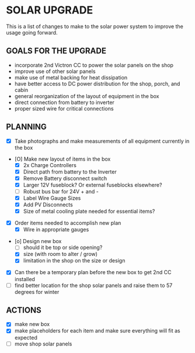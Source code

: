 # SOLAR UPGRADE

This is a list of changes to make to the solar power system to improve the usage going forward.

## GOALS FOR THE UPGRADE

- incorporate 2nd Victron CC to power the solar panels on the shop
- improve use of other solar panels
- make use of metal backing for heat dissipation
- have better access to DC power distribution for the shop, porch, and cabin
- general reorganization of the layout of equipment in the box
- direct connection from battery to inverter
- proper sized wire for critical connections


## PLANNING

- [X] Take photographs and make measurements of all equipment currently in the box
- [O] Make new layout of items in the box 
    - [X] 2x Charge Controllers
    - [X] Direct path from battery to the Inverter
    - [X] Remove Battery disconnect switch
    - [X] Larger 12V fuseblock? Or external fuseblocks elsewhere?
    - [ ] Robust bus bar for 24V + and -
    - [X] Label Wire Gauge Sizes
    - [X] Add PV Disconnects 
    - [X] Size of metal cooling plate needed for essential items?
- [X] Order items needed to accomplish new plan
    - [X] Wire in appropriate gauges
- [o] Design new box
    - [ ] should it be top or side opening?
    - [X] size (with room to alter / grow)
    - [X] limitation in the shop on the size or design
- [X] Can there be a temporary plan before the new box to get 2nd CC installed
- [ ] find better location for the shop solar panels and raise them to 57 degrees for winter

## ACTIONS

- [X] make new box 
- [X] make placeholders for each item and make sure everything will fit as expected
- [ ] move shop solar panels 

